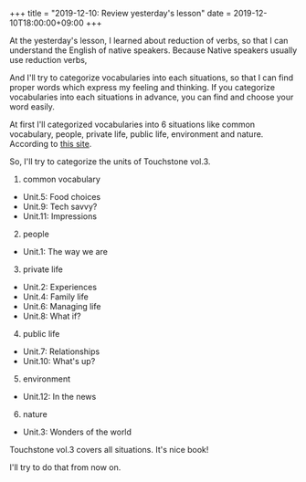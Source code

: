 +++
title =  "2019-12-10: Review yesterday's lesson"
date = 2019-12-10T18:00:00+09:00
+++

At the yesterday's lesson, I learned about reduction of verbs,
so that I can understand the English of native speakers.
Because Native speakers usually use reduction verbs,

And I'll try to categorize vocabularies into each situations,
so that I can find proper words which express my feeling and thinking.
If you categorize vocabularies into each situations in advance,
you can find and choose your word easily.

At first I'll categorized vocabularies into 6 situations like 
common vocabulary, people, private life, public life, environment and nature.
According to [this site](https://www.learning-english-online.net/vocabulary/).

So, I'll try to categorize the units of Touchstone vol.3.

1. common vocabulary
  - Unit.5: Food choices
  - Unit.9: Tech savvy?
  - Unit.11: Impressions
2. people
  - Unit.1: The way we are
3. private life
  - Unit.2: Experiences
  - Unit.4: Family life
  - Unit.6: Managing life
  - Unit.8: What if?
4. public life
  - Unit.7: Relationships
  - Unit.10: What's up?
5. environment
  - Unit.12: In the news
6. nature
  - Unit.3: Wonders of the world

Touchstone vol.3 covers all situations.
It's nice book!

I'll try to do that from now on.
